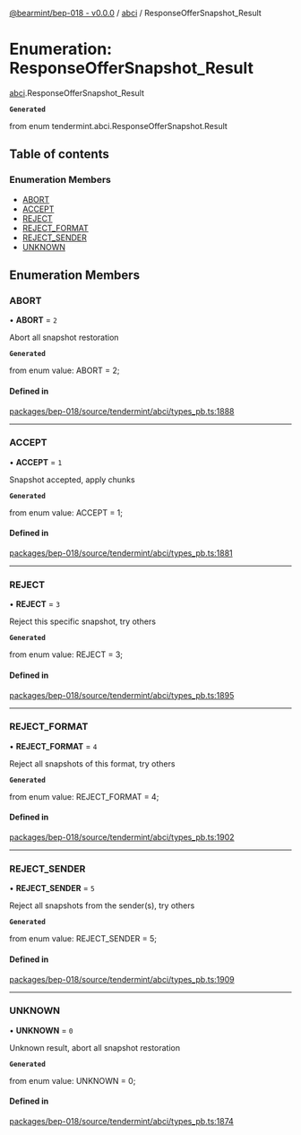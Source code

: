[@bearmint/bep-018 - v0.0.0](../README.md) / [abci](../modules/abci.md) / ResponseOfferSnapshot\_Result

# Enumeration: ResponseOfferSnapshot\_Result

[abci](../modules/abci.md).ResponseOfferSnapshot_Result

**`Generated`**

from enum tendermint.abci.ResponseOfferSnapshot.Result

## Table of contents

### Enumeration Members

- [ABORT](abci.ResponseOfferSnapshot_Result.md#abort)
- [ACCEPT](abci.ResponseOfferSnapshot_Result.md#accept)
- [REJECT](abci.ResponseOfferSnapshot_Result.md#reject)
- [REJECT\_FORMAT](abci.ResponseOfferSnapshot_Result.md#reject_format)
- [REJECT\_SENDER](abci.ResponseOfferSnapshot_Result.md#reject_sender)
- [UNKNOWN](abci.ResponseOfferSnapshot_Result.md#unknown)

## Enumeration Members

### ABORT

• **ABORT** = ``2``

Abort all snapshot restoration

**`Generated`**

from enum value: ABORT = 2;

#### Defined in

[packages/bep-018/source/tendermint/abci/types_pb.ts:1888](https://github.com/bearmint/bearmint/blob/main/packages/bep-018/source/tendermint/abci/types_pb.ts#L1888)

___

### ACCEPT

• **ACCEPT** = ``1``

Snapshot accepted, apply chunks

**`Generated`**

from enum value: ACCEPT = 1;

#### Defined in

[packages/bep-018/source/tendermint/abci/types_pb.ts:1881](https://github.com/bearmint/bearmint/blob/main/packages/bep-018/source/tendermint/abci/types_pb.ts#L1881)

___

### REJECT

• **REJECT** = ``3``

Reject this specific snapshot, try others

**`Generated`**

from enum value: REJECT = 3;

#### Defined in

[packages/bep-018/source/tendermint/abci/types_pb.ts:1895](https://github.com/bearmint/bearmint/blob/main/packages/bep-018/source/tendermint/abci/types_pb.ts#L1895)

___

### REJECT\_FORMAT

• **REJECT\_FORMAT** = ``4``

Reject all snapshots of this format, try others

**`Generated`**

from enum value: REJECT_FORMAT = 4;

#### Defined in

[packages/bep-018/source/tendermint/abci/types_pb.ts:1902](https://github.com/bearmint/bearmint/blob/main/packages/bep-018/source/tendermint/abci/types_pb.ts#L1902)

___

### REJECT\_SENDER

• **REJECT\_SENDER** = ``5``

Reject all snapshots from the sender(s), try others

**`Generated`**

from enum value: REJECT_SENDER = 5;

#### Defined in

[packages/bep-018/source/tendermint/abci/types_pb.ts:1909](https://github.com/bearmint/bearmint/blob/main/packages/bep-018/source/tendermint/abci/types_pb.ts#L1909)

___

### UNKNOWN

• **UNKNOWN** = ``0``

Unknown result, abort all snapshot restoration

**`Generated`**

from enum value: UNKNOWN = 0;

#### Defined in

[packages/bep-018/source/tendermint/abci/types_pb.ts:1874](https://github.com/bearmint/bearmint/blob/main/packages/bep-018/source/tendermint/abci/types_pb.ts#L1874)
